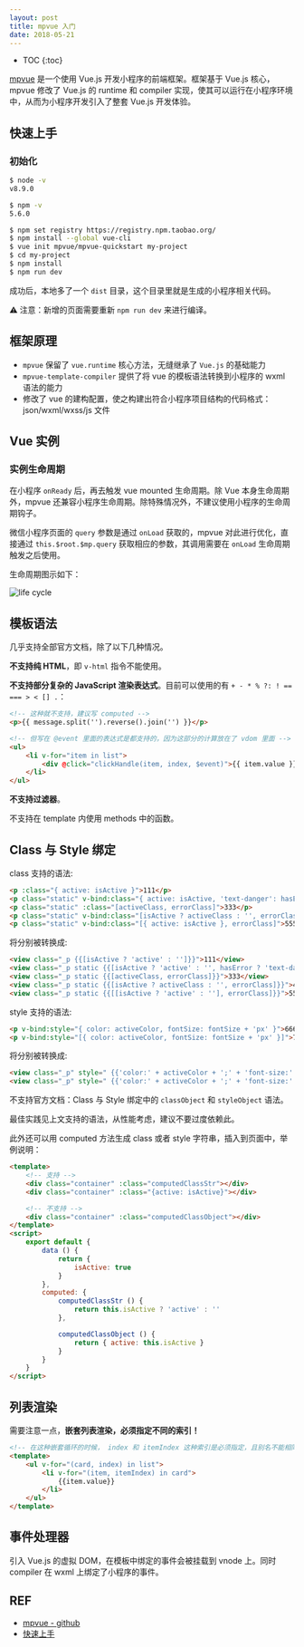 ```yaml
---
layout: post
title: mpvue 入门
date: 2018-05-21
---
```


* TOC
{:toc}

[mpvue][github] 是一个使用 Vue.js 开发小程序的前端框架。框架基于 Vue.js 核心，mpvue 修改了 Vue.js 的 runtime 和 compiler 实现，使其可以运行在小程序环境中，从而为小程序开发引入了整套 Vue.js 开发体验。

## 快速上手

### 初始化

```sh
$ node -v
v8.9.0

$ npm -v
5.6.0

$ npm set registry https://registry.npm.taobao.org/
$ npm install --global vue-cli
$ vue init mpvue/mpvue-quickstart my-project
$ cd my-project
$ npm install
$ npm run dev
```

成功后，本地多了一个 `dist` 目录，这个目录里就是生成的小程序相关代码。

⚠️ 注意：新增的页面需要重新 `npm run dev` 来进行编译。

## 框架原理

- `mpvue` 保留了 `vue.runtime` 核心方法，无缝继承了 `Vue.js` 的基础能力
- `mpvue-template-compiler` 提供了将 vue 的模板语法转换到小程序的 wxml 语法的能力
- 修改了 vue 的建构配置，使之构建出符合小程序项目结构的代码格式： json/wxml/wxss/js 文件

## Vue 实例

### 实例生命周期

在小程序 `onReady` 后，再去触发 vue mounted 生命周期。除 Vue 本身生命周期外，mpvue 还兼容小程序生命周期。除特殊情况外，不建议使用小程序的生命周期钩子。

微信小程序页面的 `query` 参数是通过 `onLoad` 获取的，mpvue 对此进行优化，直接通过 `this.$root.$mp.query` 获取相应的参数，其调用需要在 `onLoad` 生命周期触发之后使用。

生命周期图示如下：

![life cycle](http://mpvue.com/assets/lifecycle.jpg)

## 模板语法

几乎支持全部官方文档，除了以下几种情况。
 
**不支持纯 HTML**，即 `v-html` 指令不能使用。

**不支持部分复杂的 JavaScript 渲染表达式**。目前可以使用的有 `+ - * % ?: ! == === > < [] .`：

```html
<!-- 这种就不支持，建议写 computed -->
<p>{{ message.split('').reverse().join('') }}</p>

<!-- 但写在 @event 里面的表达式是都支持的，因为这部分的计算放在了 vdom 里面 -->
<ul>
    <li v-for="item in list">
        <div @click="clickHandle(item, index, $event)">{{ item.value }}</p>
    </li>
</ul>
```

**不支持过滤器**。

不支持在 template 内使用 methods 中的函数。

## Class 与 Style 绑定

class 支持的语法:

```html
<p :class="{ active: isActive }">111</p>
<p class="static" v-bind:class="{ active: isActive, 'text-danger': hasError }">222</p>
<p class="static" :class="[activeClass, errorClass]">333</p>
<p class="static" v-bind:class="[isActive ? activeClass : '', errorClass]">444</p>
<p class="static" v-bind:class="[{ active: isActive }, errorClass]">555</p>
```

将分别被转换成:

```html
<view class="_p {{[isActive ? 'active' : '']}}">111</view>
<view class="_p static {{[isActive ? 'active' : '', hasError ? 'text-danger' : '']}}">222</view>
<view class="_p static {{[activeClass, errorClass]}}">333</view>
<view class="_p static {{[isActive ? activeClass : '', errorClass]}}">444</view>
<view class="_p static {{[[isActive ? 'active' : ''], errorClass]}}">555</view>
```

style 支持的语法:

```html
<p v-bind:style="{ color: activeColor, fontSize: fontSize + 'px' }">666</p>
<p v-bind:style="[{ color: activeColor, fontSize: fontSize + 'px' }]">777</p>
```

将分别被转换成:

```html
<view class="_p" style=" {{'color:' + activeColor + ';' + 'font-size:' + fontSize + 'px' + ';'}}">666</view>
<view class="_p" style=" {{'color:' + activeColor + ';' + 'font-size:' + fontSize + 'px' + ';'}}">777</view>
```

不支持官方文档：Class 与 Style 绑定中的 `classObject` 和 `styleObject` 语法。

最佳实践见上文支持的语法，从性能考虑，建议不要过度依赖此。

此外还可以用 computed 方法生成 class 或者 style 字符串，插入到页面中，举例说明：

```html
<template>
    <!-- 支持 -->
    <div class="container" :class="computedClassStr"></div>
    <div class="container" :class="{active: isActive}"></div>

    <!-- 不支持 -->
    <div class="container" :class="computedClassObject"></div>
</template>
<script>
    export default {
        data () {
            return {
                isActive: true
            }
        },
        computed: {
            computedClassStr () {
                return this.isActive ? 'active' : ''
            },

            computedClassObject () {
                return { active: this.isActive }
            }
        }
    }
</script>
```

## 列表渲染

需要注意一点，**嵌套列表渲染，必须指定不同的索引！**

```html
<!-- 在这种嵌套循环的时候， index 和 itemIndex 这种索引是必须指定，且别名不能相同，正确的写法如下 -->
<template>
    <ul v-for="(card, index) in list">
        <li v-for="(item, itemIndex) in card">
            {{item.value}}
        </li>
    </ul>
</template>
```

## 事件处理器

引入 Vue.js 的虚拟 DOM，在模板中绑定的事件会被挂载到 vnode 上。同时 compiler 在 wxml 上绑定了小程序的事件。

## REF

- [mpvue - github][github]
- [快速上手][quickstart]

[github]: https://github.com/Meituan-Dianping/mpvue
[quickstart]: http://mpvue.com/mpvue/quickstart/

